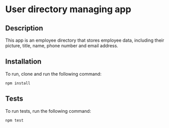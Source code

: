 # User directory managing app

## Description

 This app is an employee directory that stores employee data, including their picture, title, name, phone number and email address. 

## Installation

 To run, clone and run the following command:

 ```npm install```

## Tests

 To run tests, run the following command:

 ```npm test```

